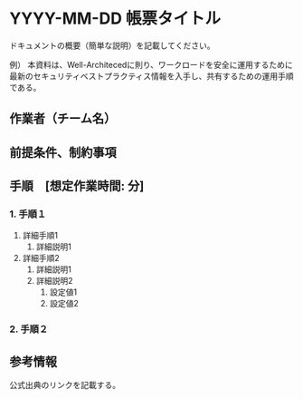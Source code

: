 <!-- omit in toc -->
# YYYY-MM-DD  帳票タイトル

ドキュメントの概要（簡単な説明）を記載してください。

例）
本資料は、Well-Architecedに則り、ワークロードを安全に運用するために
最新のセキュリティベストプラクティス情報を入手し、共有するための運用手順である。

## 作業者（チーム名）

## 前提条件、制約事項

## 手順　[想定作業時間: 分]

### 1. 手順１

1. 詳細手順1
    1. 詳細説明1
2. 詳細手順2
    1. 詳細説明1
    2. 詳細説明2
       1. 設定値1
       2. 設定値2

### 2. 手順２

## 参考情報

公式出典のリンクを記載する。  
